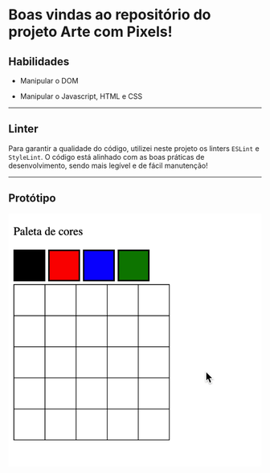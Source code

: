 # Boas vindas ao repositório do projeto Arte com Pixels!

## Habilidades

- Manipular o DOM

- Manipular o Javascript, HTML e CSS

---

## Linter

Para garantir a qualidade do código, utilizei neste projeto os linters `ESLint` e `StyleLint`.
O código está alinhado com as boas práticas de desenvolvimento, sendo mais legível
e de fácil manutenção!

---

## Protótipo


![exemplo de arte com pixels](./art-with-pixels.gif)
